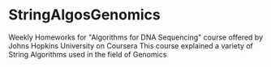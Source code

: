# StringAlgosGenomics
Weekly Homeworks for "Algorithms for DNA Sequencing" course offered by Johns Hopkins University on Coursera
This course explained a variety of String Algorithms used in the field of Genomics
